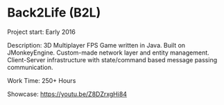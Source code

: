 # Back2Life (B2L)

Project start: Early 2016

Description: 3D Multiplayer FPS Game written in Java. Built on JMonkeyEngine. Custom-made network layer and entity management. 
Client-Server infrastructure with state/command based message passing communication.

Work Time: 250+ Hours

Showcase: https://youtu.be/Z8DZrxgHi84
